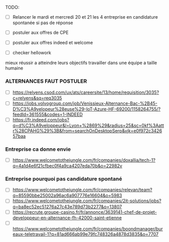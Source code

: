 TODO:
- [ ] Relancer le mardi et mercredi 20 et 21 les 4 entreprise en candidature spontanée si pas de réponse
- [ ] postuler aux offres de CPE
- [ ] postuler aux offres indeed et welcome
- [ ] checker hellowork



mieux réussir a atteindre leurs objectifs
travailler dans une équipe a taille humaine
### ALTERNANCES FAUT POSTULER
- [ ] https://relyens.csod.com/ux/ats/careersite/13/home/requisition/3035?c=relyens&sq=req3035
- [ ] https://jobs.volvogroup.com/job/Venissieux-Alternance-Bac-%2B45-D%C3%A9velopeur%28euse%29-IoT-Azure-HF-69200/1158264755/?feedId=361555&codes=1-INDEED
- [ ] https://fr.indeed.com/jobs?q=d%C3%A9veloppeur&l=Lyon+%2869%29&radius=25&sc=0kf%3Aattr%28CPAHG%29%3B&from=searchOnDesktopSerp&vjk=e0f972c342657baa

### Entreprise ca donne envie
- [ ] https://www.welcometothejungle.com/fr/companies/doxallia/tech-1?q=4a1d4e6f21cfbec0f4a9ca4207eda70b&o=22982v
### Entreprise pourquoi pas candidature spontané
- [ ] https://www.welcometothejungle.com/fr/companies/relevan/team?q=85590bbe25002a96ac6a907776e16604&o=5983
- [ ] https://www.welcometothejungle.com/fr/companies/2it-solutions/jobs?q=ba8ec52ec51276a27c43e789d73b2277&o=13807
- [ ] https://recrute.groupe-casino.fr/fr/annonce/3639141-chef-de-projet-developpeur-en-alternance-fh-42000-saint-etienne
- [ ] https://www.welcometothejungle.com/fr/companies/boondmanager/bureaux-teletravail-1?q=81ad666ab99e79fc748326a4878d3835&o=7707